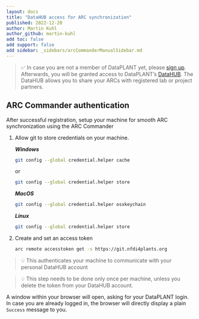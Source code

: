 ```yaml
---
layout: docs
title: "DataHUB access for ARC synchronization"
published: 2022-12-20
author: Martin Kuhl
author_github: martin-kuhl
add toc: false
add support: false
add sidebar: _sidebars/arcCommanderManualSidebar.md
---
```


> :white_check_mark: In case you are not a member of DataPLANT yet, please [sign up](<https://register.nfdi4plants.org>). Afterwards, you will be granted access to DataPLANT’s [DataHUB](<https://git.nfdi4plants.org>). The DataHUB allows you to share your ARCs with registered lab or project partners.

## ARC Commander authentication

After successful registration, setup your machine for smooth ARC synchronization using the ARC Commander

1. Allow git to store credentials on your machine.

    ***Windows***  
    ```bash
    git config --global credential.helper cache
    ```

    or  
    ```bash
    git config --global credential.helper store
    ```

    ***MacOS***  
    ```bash
    git config --global credential.helper osxkeychain
    ```

    ***Linux***  
    ```bash
    git config --global credential.helper store
    ```

2. Create and set an access token
     ```bash
    arc remote accesstoken get -s https://git.nfdi4plants.org
    ```

> :bulb: This authenticates your machine to communicate with your personal DataHUB account  

> :bulb: This step needs to be done only once per machine, unless you delete the token from your DataHUB account.

A window within your browser will open, asking for your DataPLANT login. In case you are already logged in, the browser will directly display a plain `Success` message to you.

<!-- TODO
Andrea: I suggest to directly add a linnk to the trouble shooting for authentication problems...
In case an authentification error occured please follow these instructions for the authentification step. (link to the FAQ for the access TOKEN)
 -->